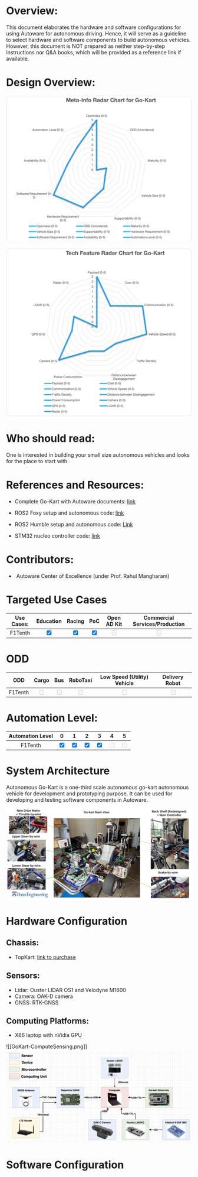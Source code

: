 
# Overview: 

This document elaborates the hardware and software configurations for using Autoware for autonomous driving. Hence, it will serve as a guideline to select hardware and software components to build autonomous vehicles. However, this document is NOT prepared as neither step-by-step instructions nor Q&A books, which will be provided as a reference link if available. 

# Design Overview: 

![Meta-Info Radar Chart for Go-Kart Design](MetaRadarChart-GoKart.png)

![Tech Feature Radar Chart for Go-Kart Design](TechRadarChart-GoKart.png)

# Who should read: 
One is interested in building your small size autonomous vehicles and looks for the place to start with. 

# References and Resources: 
- Complete Go-Kart with Autoware documents: [link](https://go-kart-upenn.readthedocs.io/en/latest/)
- ROS2 Foxy setup and autonomous code: [link](https://github.com/mlab-upenn/gokart-sensor/tree/ros2_foxy_purepursuit)
    
- ROS2 Humble setup and autonomous code: [Link](https://github.com/mlab-upenn/gokart-sensor/tree/ros2_humble_purepursuit)
    
- STM32 nucleo controller code: [link](https://github.com/mlab-upenn/gokart-mechatronics/tree/main/STM32%20Control)

# Contributors:
-  Autoware Center of Excellence (under Prof. Rahul Mangharam)

# Targeted Use Cases

| Use Cases: | Education | Racing | PoC | Open AD Kit | Commercial Services/Production |
|:--------: | :--------:| :---------: | :---------: |:---------: | :---------: |
|F1Tenth | <input type="checkbox" checked />  | <input type="checkbox" checked />  | <input type="checkbox" checked  />  | <input type="checkbox" disabled  />  | <input type="checkbox" disabled  />  | 

# ODD

| ODD | Cargo | Bus | RoboTaxi | Low Speed (Utility) Vehicle | Delivery Robot |
|:--------: | :--------:| :---------: | :---------: |:---------: | :---------: |
|F1Tenth | <input type="checkbox" disabled  />  | <input type="checkbox" disabled />  | <input type="checkbox" disabled  />  | <input type="checkbox" disabled  />  | <input type="checkbox" disabled  />  | 

# Automation Level:
| Automation Level | 0 | 1 | 2 | 3 | 4 | 5 |
|:--------: | :--------:| :---------: | :---------: |:---------: | :---------: | :---------: |
|F1Tenth | <input type="checkbox" checked  />  |  <input type="checkbox" checked  />  | <input type="checkbox" checked />  | <input type="checkbox" checked  />  | <input type="checkbox" disabled  />  | <input type="checkbox" disabled  />  | 


# System Architecture

Autonomous Go-Kart is a one-third scale autonomous go-kart autonomous vehicle for development and prototyping purpose. It can be used for developing and testing software components in Autoware. 

![System Architecture](avev_gokart.webp)

# Hardware Configuration
## Chassis:
-  TopKart: [link to purchase]()

## Sensors:
- Lidar: Ouster LIDAR OS1 and Velodyne M1600
- Camera: OAK-D camera
- GNSS: RTK-GNSS

## Computing Platforms:
- X86 laptop with nVidia GPU

![[GoKart-ComputeSensing.png]]
![GoKart-ComputeSensing.png](GoKart-ComputeSensing.png)

# Software Configuration 
